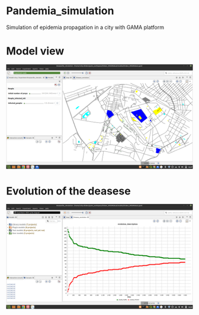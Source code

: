 # Pandemia_simulation
Simulation of epidemia propagation in a city with GAMA platform

# Model view
<img src="./images/model1.png" alt="model view">

# Evolution of the deasese
<img src="./images/Evolution.png" alt="dease evolution">

